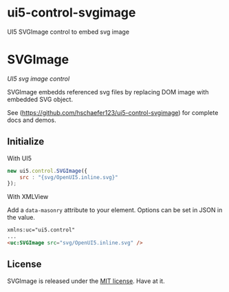 # ui5-control-svgimage
UI5 SVGImage control to embed svg image

# SVGImage

_UI5 svg image control_

SVGImage embedds referenced svg files by replacing DOM image with embedded SVG object.

See (https://github.com/hschaefer123/ui5-control-svgimage) for complete docs and demos.

## Initialize

With UI5

``` js
new ui5.control.SVGImage({
	src : "{svg/OpenUI5.inline.svg}"
});
```

With XMLView

Add a `data-masonry` attribute to your element. Options can be set in JSON in the value.

``` html
xmlns:uc="ui5.control"
...
<uc:SVGImage src="svg/OpenUI5.inline.svg" />
```

## License

SVGImage is released under the [MIT license](http://desandro.mit-license.org). Have at it.